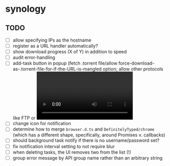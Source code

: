 # synology

## TODO

- [ ] allow specifying IPs as the hostname
- [ ] register as a URL handler automatically?
- [ ] show download progress (X of Y) in addition to speed
- [ ] audit error-handling
- [ ] add-task button in popup (fetch .torrent file/allow force-download-as-.torrent-file-for-if-the-URL-is-mangled option; allow other protocols like FTP or <video> elements too)
- [ ] change icon for notification
- [ ] determine how to merge `browser.d.ts` and `DefinitelyTyped/chrome` (which has a different shape, specifically, around Promises v. callbacks)
- [ ] should background task notify if there is no username/password set?
- [ ] fix notification interval setting to not require blur
- [ ] when deleting tasks, the UI removes two from the list (!)
- [ ] group error message by API group name rather than an arbitrary string

